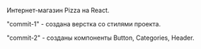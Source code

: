 Интернет-магазин Pizza на React.

"commit-1" - создана верстка со стилями проекта.

"commit-2" - созданы компоненты Button, Categories, Header.
